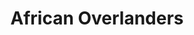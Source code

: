 ---
title: "African Overlanders"
url: /stellenbosch-farms/african-overlanders-botfontein-road/
shop: storage rental
---